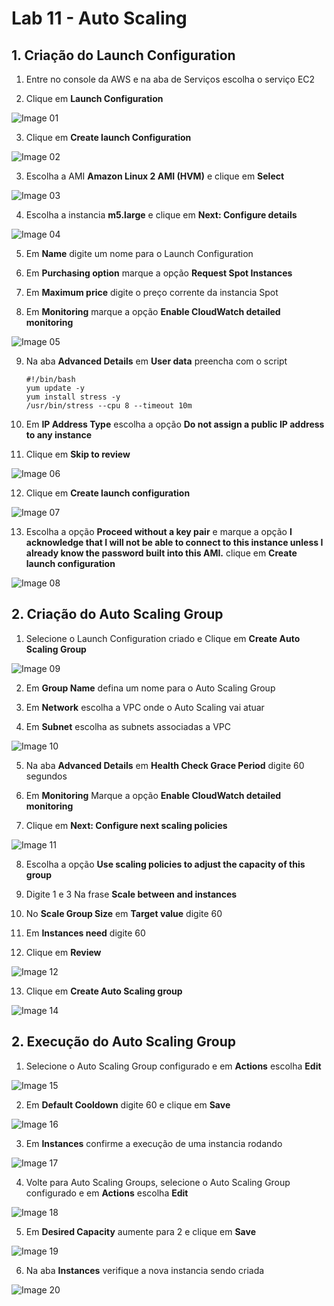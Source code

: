 # Lab 11 - Auto Scaling

## 1. Criação do Launch Configuration

1. Entre no console da AWS e na aba de Serviços escolha o serviço EC2

2. Clique em **Launch Configuration**

![Image 01](https://d1b7vbmva6nnec.cloudfront.net/lab11/lab11-autoscaling-01.png)

3. Clique em **Create launch Configuration**

![Image 02](https://d1b7vbmva6nnec.cloudfront.net/lab11/lab11-autoscaling-02.png)

3. Escolha a AMI **Amazon Linux 2 AMI (HVM)** e clique em **Select**

![Image 03](https://d1b7vbmva6nnec.cloudfront.net/lab11/lab11-autoscaling-03.png)

4. Escolha a instancia **m5.large** e clique em **Next: Configure details**

![Image 04](https://d1b7vbmva6nnec.cloudfront.net/lab11/lab11-autoscaling-04.png)

5. Em **Name** digite um nome para o Launch Configuration

6. Em **Purchasing option** marque a opção **Request Spot Instances**

7. Em **Maximum price** digite o preço corrente da instancia Spot

8. Em **Monitoring** marque a opção **Enable CloudWatch detailed monitoring**

![Image 05](https://d1b7vbmva6nnec.cloudfront.net/lab11/lab11-autoscaling-05.png)

9. Na aba **Advanced Details** em **User data** preencha com o script
    ```
    #!/bin/bash
    yum update -y
    yum install stress -y
    /usr/bin/stress --cpu 8 --timeout 10m
    ```
10. Em **IP Address Type** escolha a opção **Do not assign a public IP address to any instance**

11. Clique em **Skip to review**

![Image 06](https://d1b7vbmva6nnec.cloudfront.net/lab11/lab11-autoscaling-06.png)

12. Clique em **Create launch configuration**

![Image 07](https://d1b7vbmva6nnec.cloudfront.net/lab11/lab11-autoscaling-07.png)

13. Escolha a opção **Proceed without a key pair** e marque a opção **I acknowledge that I will not be able to connect to this instance unless I already know the password built into this AMI.** clique em **Create launch configuration**

![Image 08](https://d1b7vbmva6nnec.cloudfront.net/lab11/lab11-autoscaling-08.png)

## 2. Criação do Auto Scaling Group

1. Selecione o Launch Configuration criado e Clique em **Create Auto Scaling Group**

![Image 09](https://d1b7vbmva6nnec.cloudfront.net/lab11/lab11-autoscaling-09.png)

2. Em **Group Name** defina um nome para o Auto Scaling Group

3. Em **Network** escolha a VPC onde o Auto Scaling vai atuar

4. Em **Subnet** escolha as subnets associadas a VPC

![Image 10](https://d1b7vbmva6nnec.cloudfront.net/lab11/lab11-autoscaling-10.png)

5. Na aba **Advanced Details** em **Health Check Grace Period** digite 60 segundos

6. Em **Monitoring** Marque a opção **Enable CloudWatch detailed monitoring**

7. Clique em **Next: Configure next scaling policies**

![Image 11](https://d1b7vbmva6nnec.cloudfront.net/lab11/lab11-autoscaling-11.png)

8. Escolha a opção **Use scaling policies to adjust the capacity of this group**

9. Digite 1 e 3 Na frase **Scale between and instances**

10. No **Scale Group Size** em **Target value** digite 60

11. Em **Instances need** digite 60

12. Clique em **Review**

![Image 12](https://d1b7vbmva6nnec.cloudfront.net/lab11/lab11-autoscaling-12.png)

13. Clique em **Create Auto Scaling group**

![Image 14](https://d1b7vbmva6nnec.cloudfront.net/lab11/lab11-autoscaling-14.png)

## 2. Execução do Auto Scaling Group

1. Selecione o Auto Scaling Group configurado e em **Actions** escolha **Edit**

![Image 15](https://d1b7vbmva6nnec.cloudfront.net/lab11/lab11-autoscaling-15.png)

2. Em **Default Cooldown** digite 60 e clique em **Save**

![Image 16](https://d1b7vbmva6nnec.cloudfront.net/lab11/lab11-autoscaling-16.png)

3. Em **Instances** confirme a execução de uma instancia rodando

![Image 17](https://d1b7vbmva6nnec.cloudfront.net/lab11/lab11-autoscaling-17.png)

4. Volte para Auto Scaling Groups, selecione o Auto Scaling Group configurado e em **Actions** escolha **Edit**

![Image 18](https://d1b7vbmva6nnec.cloudfront.net/lab11/lab11-autoscaling-18.png)

5. Em **Desired Capacity** aumente para 2 e clique em **Save**

![Image 19](https://d1b7vbmva6nnec.cloudfront.net/lab11/lab11-autoscaling-19.png)

6. Na aba **Instances** verifique a nova instancia sendo criada

![Image 20](https://d1b7vbmva6nnec.cloudfront.net/lab11/lab11-autoscaling-20.png)